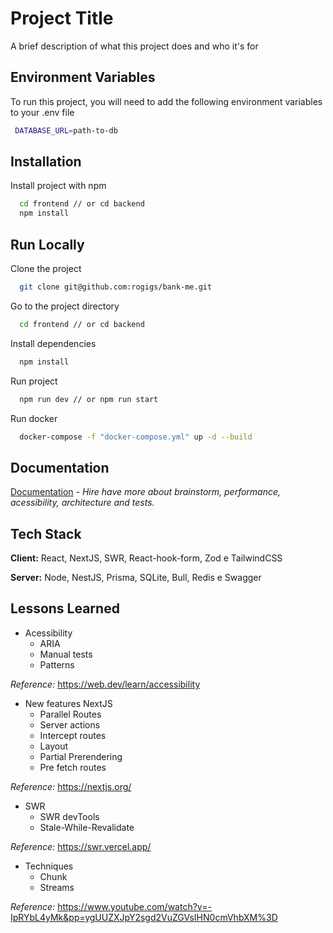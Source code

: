# Project Title

A brief description of what this project does and who it's for

## Environment Variables

To run this project, you will need to add the following environment variables to your .env file

```bash
 DATABASE_URL=path-to-db
```

## Installation

Install project with npm

```bash
  cd frontend // or cd backend
  npm install 
```
 ## Run Locally

Clone the project

```bash
  git clone git@github.com:rogigs/bank-me.git
```

Go to the project directory

```bash
  cd frontend // or cd backend
```

Install dependencies

```bash
  npm install
```

Run project

```bash
  npm run dev // or npm run start 
```

Run docker

```bash
  docker-compose -f "docker-compose.yml" up -d --build
```

  
## Documentation

[Documentation](https://github.com/rogigs/bank-me/wiki) _- Hire have more about brainstorm, performance, acessibility, architecture and tests._

## Tech Stack

**Client:** React, NextJS, SWR, React-hook-form, Zod e TailwindCSS

**Server:** Node, NestJS, Prisma, SQLite, Bull, Redis e Swagger


## Lessons Learned

- Acessibility
    - ARIA
    - Manual tests
    - Patterns

_Reference:_ https://web.dev/learn/accessibility

- New features NextJS
    - Parallel Routes
    - Server actions
    - Intercept routes
    - Layout
    - Partial Prerendering
    - Pre fetch routes

_Reference:_ https://nextjs.org/

- SWR
    - SWR devTools
    - Stale-While-Revalidate

_Reference:_ https://swr.vercel.app/

- Techniques
    - Chunk
    - Streams

_Reference:_ https://www.youtube.com/watch?v=-IpRYbL4yMk&pp=ygUUZXJpY2sgd2VuZGVsIHN0cmVhbXM%3D







